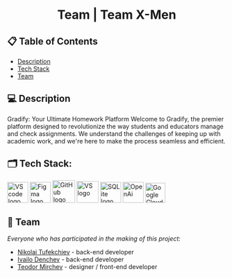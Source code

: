 <h1 align="center">Team | Team X-Men </h1>

## 📋 Table of Contents
- [Description](#description)
- [Tech Stack](#technologies)
- [Team](#team)

## 💻 Description <a name="description"></a>
<p>Gradify: Your Ultimate Homework Platform Welcome to Gradify, the premier platform designed to revolutionize the way students and educators manage and check assignments. We understand the challenges of keeping up with academic work, and we're here to make the process seamless and efficient.</p>


## 🗂️ Tech Stack: <a name="technologies"></a>
<p align="left">
    <a href="https://code.visualstudio.com"><img src="https://img.icons8.com/color/344/visual-studio-code-2019.png" alt="VS code logo" width=48px /></a>
    <a href="https://www.figma.com"><img src="https://img.icons8.com/color/344/figma--v1.png" alt="Figma logo" width=48px/></a>
    <a href="https://github.com"><img src="https://img.icons8.com/nolan/344/github.png" alt="GitHub logo" width=52px /></a>
    <a href="https://visualstudio.microsoft.com"><img src="https://img.icons8.com/?size=100&id=ezj3zaVtImPg&format=png&color=000000" alt="VS logo" width=50px /></a>
    <a href="https://www.sqlite.org/index.html"><img src="https://img.icons8.com/?size=100&id=VMRAbKfEzssG&format=png&color=000000" alt="SQLite logo" width=48px /></a>
    <a href="https://openai.com"><img src="https://img.icons8.com/?size=100&id=kTuxVYRKeKEY&format=png&color=000000" alt="OpenAi" width=48px /></a>
    <a href="https://cloud.google.com"><img src="https://img.icons8.com/?size=100&id=WHRLQdbEXQ16&format=png&color=000000" alt="Google Cloud" width=46px /></a>
    </p>
    
## 📖 Team<a name="team"></a>
*Everyone who has participated in the making of this project:*
- [Nikolai Tufekchiev](https://github.com/NikolaiTu) - back-end developer
- [Ivailo Denchev](https://github.com/ivailoDenchev) - back-end developer
- [Teodor Mirchev](https://github.com/TedoNeObichaJavaScript) - designer / front-end developer
